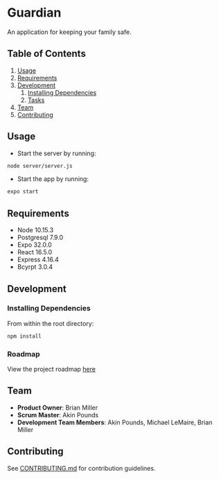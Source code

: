 # Guardian
  An application for keeping your family safe.

## Table of Contents

1. [Usage](#Usage)
1. [Requirements](#requirements)
1. [Development](#development)
    1. [Installing Dependencies](#installing-dependencies)
    1. [Tasks](#tasks)
1. [Team](#team)
1. [Contributing](#contributing) 


## Usage

- Start the server by running: 

```sh
node server/server.js
```

- Start the app by running: 
```sh
expo start
```

## Requirements

- Node 10.15.3
- Postgresql 7.9.0
- Expo 32.0.0
- React 16.5.0
- Express 4.16.4
- Bcyrpt 3.0.4

## Development

### Installing Dependencies

From within the root directory:

```sh
npm install
```

### Roadmap

View the project roadmap [here](https://github.com/serverusnola/Guardian/issues)

## Team

  - __Product Owner__: Brian Miller
  - __Scrum Master__: Akin Pounds
  - __Development Team Members__: Akin Pounds, Michael LeMaire, Brian Miller


## Contributing

See [CONTRIBUTING.md](https://github.com/serverusnola/Guardian/blob/master/CONTRIBUTING.md) for contribution guidelines.
